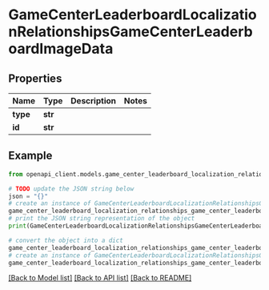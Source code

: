 # GameCenterLeaderboardLocalizationRelationshipsGameCenterLeaderboardImageData


## Properties

Name | Type | Description | Notes
------------ | ------------- | ------------- | -------------
**type** | **str** |  | 
**id** | **str** |  | 

## Example

```python
from openapi_client.models.game_center_leaderboard_localization_relationships_game_center_leaderboard_image_data import GameCenterLeaderboardLocalizationRelationshipsGameCenterLeaderboardImageData

# TODO update the JSON string below
json = "{}"
# create an instance of GameCenterLeaderboardLocalizationRelationshipsGameCenterLeaderboardImageData from a JSON string
game_center_leaderboard_localization_relationships_game_center_leaderboard_image_data_instance = GameCenterLeaderboardLocalizationRelationshipsGameCenterLeaderboardImageData.from_json(json)
# print the JSON string representation of the object
print(GameCenterLeaderboardLocalizationRelationshipsGameCenterLeaderboardImageData.to_json())

# convert the object into a dict
game_center_leaderboard_localization_relationships_game_center_leaderboard_image_data_dict = game_center_leaderboard_localization_relationships_game_center_leaderboard_image_data_instance.to_dict()
# create an instance of GameCenterLeaderboardLocalizationRelationshipsGameCenterLeaderboardImageData from a dict
game_center_leaderboard_localization_relationships_game_center_leaderboard_image_data_from_dict = GameCenterLeaderboardLocalizationRelationshipsGameCenterLeaderboardImageData.from_dict(game_center_leaderboard_localization_relationships_game_center_leaderboard_image_data_dict)
```
[[Back to Model list]](../README.md#documentation-for-models) [[Back to API list]](../README.md#documentation-for-api-endpoints) [[Back to README]](../README.md)



